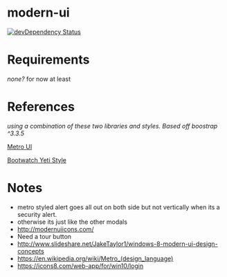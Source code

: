 # modern-ui
[![devDependency Status](https://david-dm.org/fassetar/modern-ui/dev-status.svg)](https://david-dm.org/fassetar/modern-ui#info=devDependencies)

# Requirements
*none?* for now at least


# References
*using a combination of these two libraries and styles. Based off boostrap ^3.3.5*

[Metro UI](http://metroui.org.ua/)

[Bootwatch Yeti Style](https://bootswatch.com/yeti/)

# Notes
- metro styled alert goes all out on both side but not vertically when its a security alert.
- otherwise its just like the other modals
- http://modernuiicons.com/
- Need a tour button
- http://www.slideshare.net/JakeTaylor1/windows-8-modern-ui-design-concepts
- https://en.wikipedia.org/wiki/Metro_(design_language)
- https://icons8.com/web-app/for/win10/login
